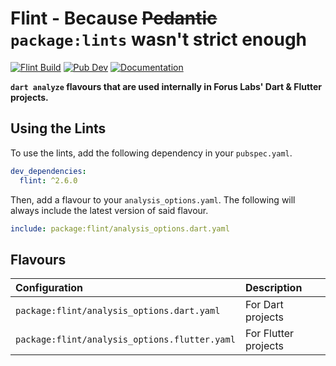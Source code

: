 # Flint - Because ~~Pedantic~~ `package:lints` wasn't strict enough

[![Flint Build](https://github.com/forus-labs/cauldron/workflows/Flint%20Build/badge.svg)](https://github.com/forus-labs/cauldron/actions?query=workflow%3A%22Flint+Build%22)
[![Pub Dev](https://img.shields.io/pub/v/flint)](https://pub.dev/packages/flint)
[![Documentation](https://img.shields.io/badge/documentation-latest-brightgreen.svg)](https://pub.dev/documentation/flint/latest/)

**`dart analyze` flavours that are used internally in Forus Labs' Dart & Flutter projects.**

## Using the Lints

To use the lints, add the following dependency in your `pubspec.yaml`.

```yaml
dev_dependencies:
  flint: ^2.6.0
```

Then, add a flavour to your `analysis_options.yaml`. The following will always include the latest version of said flavour.

```yaml
include: package:flint/analysis_options.dart.yaml
```

## Flavours

| Configuration                                 | Description          |
|:----------------------------------------------|:---------------------|
| `package:flint/analysis_options.dart.yaml`    | For Dart projects    |
| `package:flint/analysis_options.flutter.yaml` | For Flutter projects |
